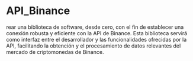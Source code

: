 # API_Binance
rear una biblioteca de software, desde cero, con el fin de establecer una conexión robusta y eficiente con la API de Binance. Esta biblioteca servirá como interfaz entre el desarrollador y las funcionalidades ofrecidas por la API, facilitando la obtención y el procesamiento de datos relevantes del mercado de criptomonedas de Binance.
